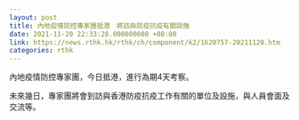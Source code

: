 ```yaml
---
layout: post
title: 內地疫情防控專家團抵港　將訪與防疫抗疫有關設施
date: 2021-11-20 22:33:28.000000000 +08:00
link: https://news.rthk.hk/rthk/ch/component/k2/1620757-20211120.htm
categories: rthk
---
```


內地疫情防控專家團，今日抵港，進行為期4天考察。

未來幾日，專家團將會到訪與香港防疫抗疫工作有關的單位及設施，與人員會面及交流等。
